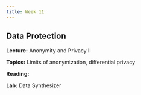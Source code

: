 ```yaml
---
title: Week 11
---
```


## Data Protection

**Lecture:** Anonymity and Privacy II

<!---  * DS-GA 1017: [differential privacy slides](../../../assets/10_11_Privacy_1017.pdf) --> 

**Topics:** Limits of anonymization, differential privacy

**Reading:**  
<!---  [Data Protection](../../../assets/protection_reader_2024.pdf) --> 

**Lab:** Data Synthesizer

<!---  * DS-UA 202: [Colab Notebook](https://drive.google.com/file/d/1EmUlKHbrhCINFgwxIX7ZDdc2SVH7DGh8/view?usp=sharing) * DS-GA 1017: [Colab Notebook](https://drive.google.com/file/d/1E_L9CieSxmB3t9mdtjkhCiPojZ2KDZwv/view?usp=sharing) --> 